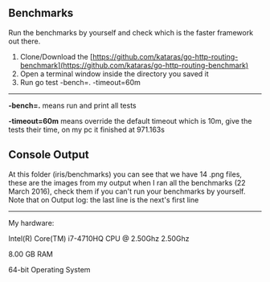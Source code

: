 ## Benchmarks

Run the benchmarks by yourself and check which is the faster framework out there.

1. Clone/Download the [https://github.com/kataras/go-http-routing-benchmark](https://github.com/kataras/go-http-routing-benchmark)
2. Open a terminal window inside the directory you saved it
3. Run go test -bench=. -timeout=60m


-------------------------------------------

**-bench=.** means run and print all tests 


**-timeout=60m** means override the default timeout which is 10m, give the tests their time, on my pc it finished at 971.163s



## Console Output 

At this folder (iris/benchmarks)  you can see that we have 14 .png files, these are the images from my output when I ran  all the benchmarks (22 March 2016), check them if you can't run your benchmarks by yourself. Note that on Output log: the last line is the next's first line

------------------------------------------
My hardware:


Intel(R) Core(TM) i7-4710HQ CPU @ 2.50Ghz 2.50Ghz


8.00 GB RAM

64-bit Operating System